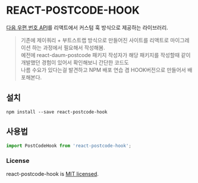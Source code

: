 # REACT-POSTCODE-HOOK

[다음 우편 번호 API](http://postcode.map.daum.net/guide)를 리액트에서 커스텀 훅 방식으로 제공하는 라이브러리.

> 기존에 제이쿼리 + 부트스트랩 방식으로 만들어진 사이트를 리액트로 마이그레이션 하는 과정에서 필요해서 작성해봄.  
> 예전에 react-daum-postcode 패키지 작성자가 해당 패키지를 작성할때 같이 개발했던 경험이 있어서 확인해보니 간단한 코드도  
> 나름 수요가 있다는걸 발견하고 NPM 배포 연습 겸 HOOK버전으로 만들어서 배포해본다.

## 설치

```shell
npm install --save react-postcode-hook
```

## 사용법

```js
import PostCodeHook from 'react-postcode-hook';
```

### License

react-postcode-hook is [MIT licensed](./LICENSE).